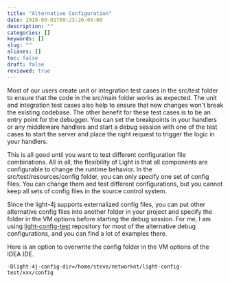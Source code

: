 ```yaml
---
title: "Alternative Configuration"
date: 2018-09-01T09:23:26-04:00
description: ""
categories: []
keywords: []
slug: ""
aliases: []
toc: false
draft: false
reviewed: true
---
```


Most of our users create unit or integration test cases in the src/test folder to ensure that the code in the src/main folder works as expected. The unit and integration test cases also help to ensure that new changes won't break the existing codebase. The other benefit for these test cases is to be an entry point for the debugger. You can set the breakpoints in your handlers or any middleware handlers and start a debug session with one of the test cases to start the server and place the right request to trigger the logic in your handlers. 

This is all good until you want to test different configuration file combinations. All in all, the flexibility of Light is that all components are configurable to change the runtime behavior. In the src/test/resources/config folder, you can only specify one set of config files. You can change them and test different configurations, but you cannot keep all sets of config files in the source control system. 

Since the light-4j supports externalized config files, you can put other alternative config files into another folder in your project and specify the folder in the VM options before starting the debug session. For me, I am using [light-config-test][] repository for most of the alternative debug configurations, and you can find a lot of examples there. 

Here is an option to overwrite the config folder in the VM options of the IDEA IDE. 

```
-Dlight-4j-config-dir=/home/steve/networknt/light-config-test/xxx/config
```

[light-config-test]: https://github.com/networknt/light-config-test

